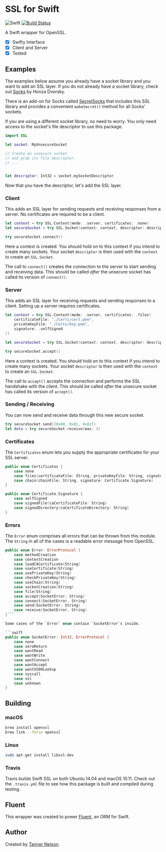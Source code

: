 # SSL for Swift

![Swift](https://camo.githubusercontent.com/0727f3687a1e263cac101c5387df41048641339c/68747470733a2f2f696d672e736869656c64732e696f2f62616467652f53776966742d332e302d6f72616e67652e7376673f7374796c653d666c6174)
[![Build Status](https://travis-ci.org/qutheory/ssl.svg?branch=master)](https://travis-ci.org/qutheory/mysql)

A Swift wrapper for OpenSSL.

- [x] Swifty Interface
- [x] Client and Server
- [x] Tested

## Examples

The examples below assume you already have a socket library and you want to add an SSL layer. If you do not already have a socket library, check out [Socks](https://github.com/czechboy0/Socks) by Honza Dvorsky. 

There is an add-on for Socks called [SecretSocks](https://github.com/czechboy0/SecretSocks) that includes this SSL library and provides a convenient `makeSecret()` method for all Socks' sockets.

If you are using a different socket library, no need to worry. You only need access to the socket's file descriptor to use this package.

```swift
import SSL

let socket: MyUnsecureSocket

// Create an unsecure socket
// and grab its file descriptor.
// ...


let descriptor: Int32 = socket.mySocketDescriptor
```

Now that you have the descriptor, let's add the SSL layer.

### Client

This adds an SSL layer for sending requests and receiving responses from a server. No certificates are required to be a client.

```swift
let context = try SSL.Context(mode: .server, certificates: .none)
let secureSocket = try SSL.Socket(context: context, descriptor: descriptor)

try secureSocket.connect()
```

Here a context is created. You should hold on to this context if you intend to create many sockets. Your socket `descriptor` is then used with the `context` to create an `SSL.Socket`. 

The call to `connect()` creates the connection to the server to start sending and receiving data. This should be called *after* the unsecure socket has called its version of `connect()`.

### Server 

This adds an SSL layer for receiving requests and sending responses to a client. Setting up a server requires certificates.

```swift
let context = try SSL.Context(mode: .server, certificates: .files(
    certificateFile: "./Certs/cert.pem",
    privateKeyFile: "./Certs/key.pem",
    signature: .selfSigned
))

let secureSocket = try SSL.Socket(context: context, descriptor: descriptor)

try secureSocket.accept()
```

Here a context is created. You should hold on to this context if you intend to create many sockets. Your socket `descriptor` is then used with the `context` to create an `SSL.Socket`. 

The call to `accept()` accepts the connection and performs the SSL handshake with the client. This should be called *after* the unsecure socket has called its version of `accept()`.

### Sending / Receiving

You can now send and receive data through this new secure socket.

```swift
try secureSocket.send([0x00, 0x01, 0x02])
let data = try secureSocket.receive(max: 3)
```

### Certificates

The `Certificates` enum lets you supply the appropriate certificates for your SSL server.

```swift
public enum Certificates {
    case none
    case files(certificateFile: String, privateKeyFile: String, signature: Certificate.Signature)
    case chain(chainFile: String, signature: Certificate.Signature)
}

public enum Certificate.Signature {
    case selfSigned
    case signedFile(caCertificateFile: String)
    case signedDirectory(caCertificateDirectory: String)
}
```

### Errors

The `Error` enum comprises all errors that can be thrown from this module. The `String` in all of the cases is a readable error message from OpenSSL.

```swift
public enum Error: ErrorProtocol {
    case methodCreation
    case contextCreation
    case loadCACertificate(String)
    case useCertificate(String)
    case usePrivateKey(String)
    case checkPrivateKey(String)
    case useChain(String)
    case socketCreation(String)
    case file(String)
    case accept(SocketError, String)
    case connect(SocketError, String)
    case send(SocketError, String)
    case receive(SocketError, String)
}```

Some cases of the `Error` enum contain `SocketError`s inside.

```swift
public enum SocketError: Int32, ErrorProtocol {
    case none
    case zeroReturn
    case wantRead
    case wantWrite
    case wantConnect
    case wantAccept
    case wantX509Lookup
    case syscall
    case ssl
    case unknown
}
```

## Building

### macOS

```bash
brew install openssl
brew link --force openssl
```

### Linux

```bash
sudo apt-get install libssl-dev
```

### Travis

Travis builds Swift SSL on both Ubuntu 14.04 and macOS 10.11. Check out the `.travis.yml` file to see how this package is built and compiled during testing.

## Fluent

This wrapper was created to power [Fluent](https://github.com/qutheory/fluent), an ORM for Swift. 

## Author

Created by [Tanner Nelson](https://github.com/tannernelson).
